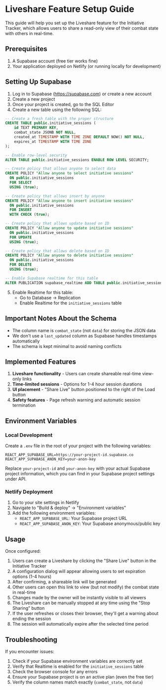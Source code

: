 # Liveshare Feature Setup Guide

This guide will help you set up the Liveshare feature for the Initiative Tracker, which allows users to share a read-only view of their combat state with others in real-time.

## Prerequisites

1. A Supabase account (free tier works fine)
2. Your application deployed on Netlify (or running locally for development)

## Setting Up Supabase

1. Log in to Supabase (https://supabase.com) or create a new account
2. Create a new project
3. Once your project is created, go to the SQL Editor
4. Create a new table using the following SQL:

```sql
-- Create a fresh table with the proper structure
CREATE TABLE public.initiative_sessions (
    id TEXT PRIMARY KEY,
    combat_state JSONB NOT NULL,
    created_at TIMESTAMP WITH TIME ZONE DEFAULT NOW() NOT NULL,
    expires_at TIMESTAMP WITH TIME ZONE
);

-- Enable row-level security
ALTER TABLE public.initiative_sessions ENABLE ROW LEVEL SECURITY;

-- Create policy that allows anyone to select data
CREATE POLICY "Allow anyone to select initiative sessions"
  ON public.initiative_sessions
  FOR SELECT
  USING (true);

-- Create policy that allows insert by anyone
CREATE POLICY "Allow anyone to insert initiative sessions"
  ON public.initiative_sessions
  FOR INSERT
  WITH CHECK (true);

-- Create policy that allows update based on ID
CREATE POLICY "Allow anyone to update initiative sessions"
  ON public.initiative_sessions
  FOR UPDATE
  USING (true);

-- Create policy that allows delete based on ID
CREATE POLICY "Allow anyone to delete initiative sessions"
  ON public.initiative_sessions
  FOR DELETE
  USING (true);

-- Enable Supabase realtime for this table
ALTER PUBLICATION supabase_realtime ADD TABLE public.initiative_sessions;
```

5. Enable Realtime for this table:
    - Go to Database → Replication
    - Enable Realtime for the `initiative_sessions` table

## Important Notes About the Schema

- The column name is `combat_state` (not `data`) for storing the JSON data
- We don't use a `last_updated` column as Supabase handles timestamps automatically
- The schema is kept minimal to avoid naming conflicts

## Implemented Features

1. **Liveshare functionality** - Users can create shareable real-time view-only links
2. **Time-limited sessions** - Options for 1-4 hour session durations
3. **UI placement** - "Share Live" button positioned to the right of the Load button
4. **Safety features** - Page refresh warning and automatic session termination

## Environment Variables

### Local Development

Create a `.env` file in the root of your project with the following variables:

```
REACT_APP_SUPABASE_URL=https://your-project-id.supabase.co
REACT_APP_SUPABASE_ANON_KEY=your-anon-key
```

Replace `your-project-id` and `your-anon-key` with your actual Supabase project information, which you can find in your Supabase project settings under API.

### Netlify Deployment

1. Go to your site settings in Netlify
2. Navigate to "Build & deploy" → "Environment variables"
3. Add the following environment variables:
    - `REACT_APP_SUPABASE_URL`: Your Supabase project URL
    - `REACT_APP_SUPABASE_ANON_KEY`: Your Supabase anonymous/public key

## Usage

Once configured:

1. Users can create a Liveshare by clicking the "Share Live" button in the Initiative Tracker
2. A configuration dialog will appear allowing users to set expiration options (1-4 hours)
3. After confirming, a shareable link will be generated
4. Other users can open this link to view (but not modify) the combat state in real-time
5. Changes made by the owner will be instantly visible to all viewers
6. The Liveshare can be manually stopped at any time using the "Stop Sharing" button
7. If the user refreshes or closes their browser, they'll get a warning about ending the session
8. The session will automatically expire after the selected time period

## Troubleshooting

If you encounter issues:

1. Check if your Supabase environment variables are correctly set
2. Verify that Realtime is enabled for the `initiative_sessions` table
3. Check the browser console for any errors
4. Ensure your Supabase project is on an active plan (even the free tier)
5. Verify the column names match exactly (`combat_state`, not `data`)
